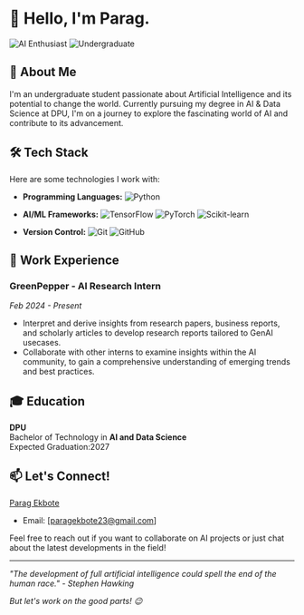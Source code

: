 # 👋 Hello, I'm Parag.

![AI Enthusiast](https://img.shields.io/badge/AI-Enthusiast-brightgreen)
![Undergraduate](https://img.shields.io/badge/Status-Undergraduate-blue)

## 🤖 About Me

I'm an undergraduate student passionate about Artificial Intelligence and its potential to change the world. Currently pursuing my degree in AI & Data Science at DPU, I'm on a journey to explore the fascinating world of AI and contribute to its advancement.

## 🛠️ Tech Stack

Here are some technologies I work with:

- **Programming Languages:**
  ![Python](https://img.shields.io/badge/-Python-3776AB?style=flat-square&logo=Python&logoColor=white)

- **AI/ML Frameworks:**
  ![TensorFlow](https://img.shields.io/badge/-TensorFlow-FF6F00?style=flat-square&logo=TensorFlow&logoColor=white)
  ![PyTorch](https://img.shields.io/badge/-PyTorch-EE4C2C?style=flat-square&logo=PyTorch&logoColor=white)
  ![Scikit-learn](https://img.shields.io/badge/-Scikit--learn-F7931E?style=flat-square&logo=scikit-learn&logoColor=white)

- **Version Control:**
  ![Git](https://img.shields.io/badge/-Git-F05032?style=flat-square&logo=Git&logoColor=white)
  ![GitHub](https://img.shields.io/badge/-GitHub-181717?style=flat-square&logo=GitHub&logoColor=white)

## 💼 Work Experience

### GreenPepper - AI  Research Intern
*Feb 2024 - Present*

-  Interpret and derive insights from research papers, business reports, and scholarly articles to develop research reports tailored to GenAI usecases.
-  Collaborate with other interns to examine insights within the AI community, to gain a comprehensive understanding of emerging trends and best practices. 
  


## 🎓 Education

**DPU**  
Bachelor of Technology in **AI and Data Science**  
Expected Graduation:2027

## 📫 Let's Connect!

<div class="badge-base LI-profile-badge" data-locale="en_US" data-size="medium" data-theme="dark" data-type="VERTICAL" data-vanity="parag-ekbote" data-version="v1"><a class="badge-base__link LI-simple-link" href="https://in.linkedin.com/in/parag-ekbote?trk=profile-badge">Parag Ekbote</a></div>



- Email: [paragekbote23@gmail.com]

Feel free to reach out if you want to collaborate on AI projects or just chat about the latest developments in the field!

---

*"The development of full artificial intelligence could spell the end of the human race." - Stephen Hawking*

*But let's work on the good parts! 😉*
